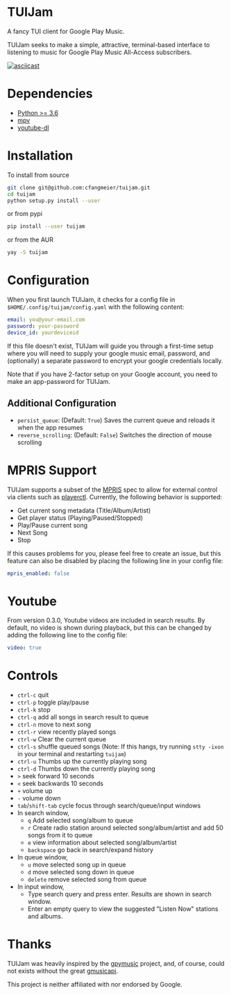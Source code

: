 # TUIJam
A fancy TUI client for Google Play Music.

TUIJam seeks to make a simple, attractive, terminal-based interface to
listening to music for Google Play Music All-Access subscribers.

[![asciicast](https://asciinema.org/a/155875.png)](https://asciinema.org/a/155875)

# Dependencies
* [Python >= 3.6](https://www.python.org/downloads)
* [mpv](https://mpv.io)
* [youtube-dl](https://rg3.github.io/youtube-dl/)

# Installation
To install from source
```bash
git clone git@github.com:cfangmeier/tuijam.git
cd tuijam
python setup.py install --user
```

or from pypi
```bash
pip install --user tuijam
```

or from the AUR
```bash
yay -S tuijam
```

# Configuration
When you first launch TUIJam, it checks for a config file in `$HOME/.config/tuijam/config.yaml` with the following content:
```yaml
email: you@your-email.com
password: your-password
device_id: yourdeviceid
```
If this file doesn't exist, TUIJam will guide you through a first-time setup where you will need to supply your google music email, password, and (optionally) a separate password to encrypt your google credentials locally.

Note that if you have 2-factor setup on your Google account, you need to make
an app-password for TUIJam.

## Additional Configuration

  - `persist_queue`: (Default: `True`) Saves the current queue and reloads it when the app resumes
  - `reverse_scrolling`: (Default: `False`) Switches the direction of mouse scrolling

# MPRIS Support
TUIJam supports a subset of the [MPRIS](https://specifications.freedesktop.org/mpris-spec/latest/) spec to allow for external control via clients such as [playerctl](https://github.com/acrisci/playerctl). Currently, the following behavior is supported:

  - Get current song metadata (Title/Album/Artist)
  - Get player status (Playing/Paused/Stopped)
  - Play/Pause current song
  - Next Song
  - Stop

If this causes problems for you, please feel free to create an issue, but this feature can also be disabled by placing the following line in your config file:

```yaml
mpris_enabled: false
```
# Youtube
From version 0.3.0, Youtube videos are included in search results. By default, no video is shown during playback, but this can be changed by adding the following line to the config file:

```yaml
video: true
```


# Controls
  - `ctrl-c` quit
  - `ctrl-p` toggle play/pause
  - `ctrl-k` stop
  - `ctrl-q` add all songs in search result to queue
  - `ctrl-n` move to next song
  - `ctrl-r` view recently played songs
  - `ctrl-w` Clear the current queue
  - `ctrl-s` shuffle queued songs (Note: If this hangs, try running `stty -ixon` in your terminal and restarting `tuijam`)
  - `ctrl-u` Thumbs up the currently playing song
  - `ctrl-d` Thumbs down the currently playing song
  - `>` seek forward 10 seconds
  - `<` seek backwards 10 seconds
  - `+` volume up
  - `-` volume down
  - `tab`/`shift-tab` cycle focus through search/queue/input windows
  - In search window,
    - `q` Add selected song/album to queue
    - `r` Create radio station around selected song/album/artist and add 50 songs from it to queue
    - `e` view information about selected song/album/artist
    - `backspace` go back in search/expand history
  - In queue window,
    - `u` move selected song up in queue
    - `d` move selected song down in queue
    - `delete` remove selected song from queue
  - In input window,
    - Type search query and press enter. Results are shown in search window.
    - Enter an empty query to view the suggested "Listen Now" stations and albums.


# Thanks
TUIJam was heavily inspired by the
[gpymusic](https://github.com/christopher-dG/gpymusic) project, and, of course,
could not exists without the great
[gmusicapi](https://github.com/simon-weber/gmusicapi).

This project is neither affiliated with nor endorsed by Google.
